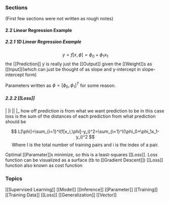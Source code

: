 
### Sections
(First few sections were not written as rough notes)

#### 2.2 Linear Regression Example
##### 2.2.1 1D Linear Regression Example
$$
y = f[x,\phi] = \phi_0+\phi_1x_1
$$
the [[Prediction]] y is really just the [[Output]] given the [[Weight]]s as [[Input]](which can just be thought of as slope and y-intercept in slope-intercept form)

Parameters written as $\phi=[\phi_0,\phi_1]^T$ for some reason.
##### 2.2.2 [[Loss]]
|  |l
|| |_
how off prediction is from what we want prediction to be
in this case loss is the sum of the distances of each prediction from what prediction should be

$$
L[\phi]=\sum_{i=1}^I(f[x_i,\phi]-y_i)^2=\sum_{i=1}^I(\phi_0+\phi_1x_1-y_i)^2
$$
$$
\text{Where I is the total number of training pairs and i is the index of a pair.}
$$

Optimal [[Paramater]]s minimize, so this is a least-squares [[Loss]]. Loss function can be visualized as a surface (tb to [[Gradient Descent]])
[[Loss]] function also known as cost function

### Topics
[[Supervised Learning]] 
[[Model]]
[[Inference]]
[[Parameter]]
[[Training]]
[[Training Data]]
[[Loss]]
[[Generalization]]
[[Vector]]

